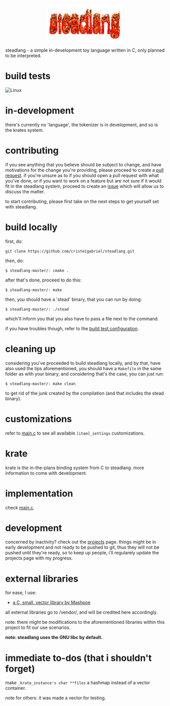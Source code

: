 <p align="center">
    <img width="240" height="120" src="resources/steadlang.gif">
</p>
steadlang - a simple in-development toy language written in C, only planned to be interpreted.

# build tests
![Linux](https://github.com/cristeigabriel/steadlang/workflows/CMake/badge.svg)

# in-development
there's currently no 'language', the tokenizer is in development, and so is the krates system.

# contributing
if you see anything that you believe should be subject to change, and have motivations for the change you're providing, please proceed to create a [pull request](https://github.com/cristeigabriel/steadlang/pulls). if you're unsure as to if you should open a pull request with what you've done, or if you want to work on a feature but are not sure if it would fit in the steadlang system, proceed to create an [issue](https://github.com/cristeigabriel/steadlang/issues) which will allow us to discuss the matter.

to start contributing, please first take on the next steps to get yourself set with steadlang.

# build locally
first, do:
```
git clone https://github.com/cristeigabriel/steadlang.git
```

then, do:
```
$ steadlang-master/: cmake .
```

after that's done, proceed to do this:
```
$ steadlang-master/: make
```

then, you should have a 'stead' binary, that you can run by doing:
```
$ steadlang-master/: ./stead
```

which'll inform you that you also have to pass a file next to the command.


if you have troubles though, refer to the [build test configuration](https://github.com/cristeigabriel/steadlang/blob/main/.github/workflows/cmake.yml).

# cleaning up
considering you've proceeded to build steadlang locally, and by that, have also used the tips aforementioned, you should have a ``Makefile`` in the same folder as with your binary, and considering that's the case, you can just run:
```
$ steadlang-master/: make clean
```

to get rid of the junk created by the compilation (and that includes the stead binary).

# customizations
refer to [main.c](https://github.com/cristeigabriel/steadlang/blob/main/main.c) to see all available ``[item]_settings`` customizations.

# krate
krate is the in-the-plans binding system from C to steadlang. more information to come with development.

# implementation
check [main.c](https://github.com/cristeigabriel/steadlang/blob/main/main.c).

# development
concerned by inactivity? check out the [projects](https://github.com/cristeigabriel/steadlang/projects) page. things might be in early development and not ready to be pushed to git, thus they will not be pushed until they're ready, so to keep up people, i'll regularely update the projects page with my progress.

# external libraries
for ease, I use:
- [a C, small, vector library by Mashpoe](https://github.com/Mashpoe/c-vector)

all external libraries go to /vendor/, and will be credited here accordingly.

note: there might be modifications to the aforementioned libraries within this project to fit our use scenarios.

**note: steadlang uses the GNU libc by default.**

# immediate to-dos (that i shouldn't forget)
make ``_krate_instance's char **files``  a hashmap instead of a vector container.

note for others: it was made a vector for testing.
